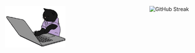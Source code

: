 
<!-- ### Hi there 👋-->
<div>
    <img align="left" src="https://github.com/heartyang520/HeartYang.github.io/blob/main/share/hacker_a.gif?raw=true.gif" width="33%">
    <a href="https://git.io/streak-stats"><img align="right" src="https://streak-stats.demolab.com?user=NoyeArk&theme=ayu-light&hide_border=true" alt="GitHub Streak" /></a>
</div>

<!-- <img src="https://github.com/heartyang520/HeartYang.github.io/blob/main/share/paomaxian.gif?raw=true" height="20" width="100%"> -->
<!--
**NoyeArk/NoyeArk** is a ✨ _special_ ✨ repository because its `README.md` (this file) appears on your GitHub profile.

Here are some ideas to get you started:

- 🔭 I’m currently working on ...
- 🌱 I’m currently learning ...
- 👯 I’m looking to collaborate on ...
- 🤔 I’m looking for help with ...
- 💬 Ask me about ...
- 📫 How to reach me: ...
- 😄 Pronouns: ...
- ⚡ Fun fact: ...
-->
